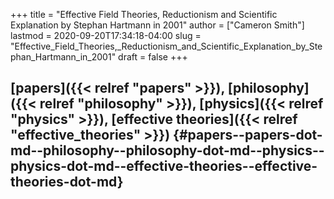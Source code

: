 +++
title = "Effective Field Theories, Reductionism and Scientific Explanation by Stephan Hartmann in 2001"
author = ["Cameron Smith"]
lastmod = 2020-09-20T17:34:18-04:00
slug = "Effective_Field_Theories,_Reductionism_and_Scientific_Explanation_by_Stephan_Hartmann_in_2001"
draft = false
+++

## [papers]({{< relref "papers" >}}), [philosophy]({{< relref "philosophy" >}}), [physics]({{< relref "physics" >}}), [effective theories]({{< relref "effective_theories" >}}) {#papers--papers-dot-md--philosophy--philosophy-dot-md--physics--physics-dot-md--effective-theories--effective-theories-dot-md}
